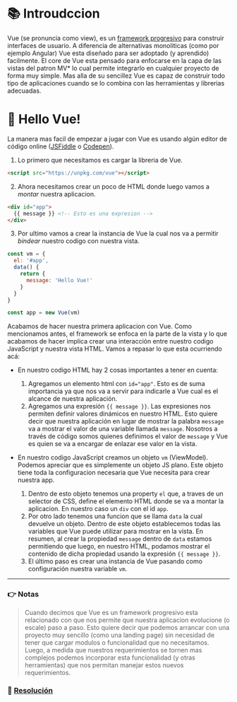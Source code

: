 # 📚 Introudccion

Vue (se pronuncia como view), es un [framework progresivo](#notas) para construir interfaces de usuario. A diferencia de alternativas monoliticas (como por ejemplo Angular) Vue esta diseñado para ser adoptado (y aprendido) facilmente.
El core de Vue esta pensado para enfocarse en la capa de las vistas del patron MV* lo cual permite integrarlo en cualquier proyecto de forma muy simple.
Mas alla de su sencillez Vue es capaz de construir todo tipo de aplicaciones cuando se lo combina con
las herramientas y librerias adecuadas.

# 👋 Hello Vue!

La manera mas facil de empezar a jugar con Vue es usando algún editor de código online ([JSFiddle](https://jsfiddle.net) o [Codepen](https://codepen.io)).

1. Lo primero que necesitamos es cargar la libreria de Vue.
  ```html
  <script src="https://unpkg.com/vue"></script>
  ```

2. Ahora necesitamos crear un poco de HTML donde luego vamos a *montar* nuestra aplicacion.
  ```html
  <div id="app">
    {{ message }} <!-- Esto es una expresion -->
  </div>
  ```

3. Por ultimo vamos a crear la instancia de Vue la cual nos va a permitir *bindear* nuestro codigo con nuestra vista.

  ```javascript
  const vm = {
    el: '#app',
    data() {
      return {
        message: 'Hello Vue!'
      }
    }
  }

  const app = new Vue(vm)
  ```

Acabamos de hacer nuestra primera aplicacion con Vue. Como mencionamos antes, el framework se enfoca en la parte de la vista y lo que acabamos de hacer implica crear una interacción entre nuestro codigo JavaScript y nuestra vista HTML. Vamos a repasar lo que esta ocurriendo acá:

* En nuestro codigo HTML hay 2 cosas importantes a tener en cuenta:
  1. Agregamos un elemento html con `id="app"`. Esto es de suma importancia ya que nos va a servir para indicarle a Vue cual es el alcance de nuestra aplicación.
  2. Agregamos una expresión `{{ message }}`. Las expresiones nos permiten definir valores dinámicos en nuestro HTML. Esto quiere decir que nuestra aplicación en lugar de mostrar la palabra `message` va a mostrar el valor de una variable llamada `message`. Nosotros a través de código somos quienes definimos el valor de `message` y Vue es quien se va a encargar de enlazar ese valor en la vista.

* En nuestro codigo JavaScript creamos un objeto `vm` (ViewModel). Podemos apreciar que es simplemente un objeto JS plano. Este objeto tiene toda la configuracion necesaria que Vue necesita para crear nuestra app.
  1. Dentro de esto objeto tenemos una property `el` que, a traves de un selector de CSS, define el elemento HTML donde se va a montar la aplicacion. En nuestro caso un `div` con el id `app`.
  2. Por otro lado tenemos una funcion que se llama `data` la cual devuelve un objeto. Dentro de este objeto establecemos todas las variables que Vue puede utilizar para mostrar en la vista. En resumen, al crear la propiedad `message` dentro de `data` estamos permitiendo que luego, en nuestro HTML, podamos mostrar el contenido de dicha propiedad usando la expresión `{{ message }}`.
  3. El último paso es crear una instancia de Vue pasando como configuración nuestra variable `vm`.


___
### 👉 Notas
> Cuando decimos que Vue es un framework progresivo esta relacionado con que nos permite que nuestra aplicacion evolucione (o escale) paso a paso. Esto quiere decir que podemos arrancar con una proyecto muy sencillo (como una landing page) sin necesidad de tener que cargar modulos o funcionalidad que no necesitamos. Luego, a medida que nuestros requerimientos se tornen mas complejos podemos incorporar esta funcionalidad (y otras herramientas) que nos permitan manejar estos nuevos requerimientos.


### 📝 [Resolución](https://jsfiddle.net/ianaya89/f8s8nh58)
